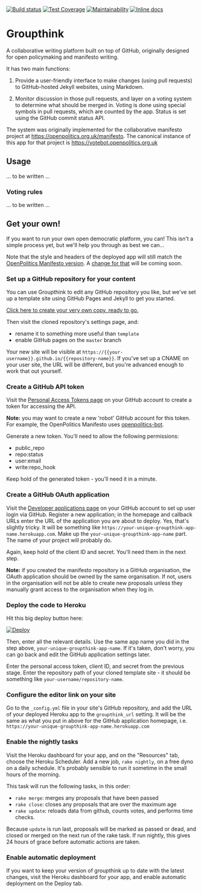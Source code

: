 [![Build status](https://github.com/openpolitics/groupthink/workflows/CI/badge.svg)](https://github.com/openpolitics/groupthink/actions) [![Test Coverage](https://api.codeclimate.com/v1/badges/9cccf0871769f93e2807/test_coverage)](https://codeclimate.com/github/openpolitics/groupthink/test_coverage) [![Maintainability](https://api.codeclimate.com/v1/badges/9cccf0871769f93e2807/maintainability)](https://codeclimate.com/github/openpolitics/groupthink/maintainability) [![Inline docs](http://inch-ci.org/github/openpolitics/groupthink.svg?branch=master)](http://inch-ci.org/github/openpolitics/groupthink)


# Groupthink

A collaborative writing platform built on top of GitHub, originally designed for open policymaking and manifesto writing.

It has two main functions:

1. Provide a user-friendly interface to make changes (using pull requests) to GitHub-hosted Jekyll websites, using Markdown.

1. Monitor discussion in those pull requests, and layer on a voting system to determine what should be merged in. Voting is done using special symbols in pull requests, which are counted by the app. Status is set using the GitHub commit status API.

The system was originally implemented for the collaborative manifesto project at https://openpolitics.org.uk/manifesto. The canonical instance of this app for that project is https://votebot.openpolitics.org.uk

## Usage

... to be written ...

### Voting rules

... to be written ...

## Get your own!

If you want to run your own open democratic platform, you can! This isn't a simple process yet, but we'll help you through as best we can...

Note that the style and headers of the deployed app will still match the [OpenPolitics Manifesto version](https://votebot.openpolitics.org.uk). A [change for that](https://github.com/openpolitics/groupthink/issues/42) will be coming soon.

### Set up a GitHub repository for your content

You can use Groupthink to edit any GitHub repository you like, but we've set up a template site using GitHub Pages and Jekyll to get you started.

[Click here to create your very own copy, ready to go.](https://github.com/openpolitics/template/fork)

Then visit the cloned repository's settings page, and:

* rename it to something more useful than `template`
* enable GitHub pages on the `master` branch

Your new site will be visible at `https://{{your-username}}.github.io/{{repository-name}}`. If you've set up a CNAME on your user site, the URL will be different, but you're advanced enough to work that out yourself.

### Create a GitHub API token

Visit the [Personal Access Tokens page](https://github.com/settings/tokens) on your GitHub account to create a token for accessing the API.

**Note:** you may want to create a new 'robot' GitHub account for this token. For example, the OpenPolitics Manifesto uses [openpolitics-bot](https://github.com/openpolitics-bot).

Generate a new token. You'll need to allow the following permissions:

* public_repo
* repo:status
* user:email
* write:repo_hook

Keep hold of the generated token - you'll need it in a minute.

### Create a GitHub OAuth application

Visit the [Developer applications page](https://github.com/settings/developers) on your GitHub account to set up user login via GitHub. Register a new application; in the homepage and callback URLs enter the URL of the application you are about to deploy. Yes, that's slightly tricky. It will be something like `https://your-unique-groupthink-app-name.herokuapp.com`. Make up the `your-unique-groupthink-app-name` part. The name of your project will probably do.

Again, keep hold of the client ID and secret. You'll need them in the next step.

**Note:** if you created the manifesto repository in a GitHub organisation, the OAuth application should be owned by the same organisation. If not, users in the organisation will not be able to create new proposals unless they manually grant access to the organisation when they log in.

### Deploy the code to Heroku

Hit this big deploy button here:

[![Deploy](https://www.herokucdn.com/deploy/button.svg)](https://heroku.com/deploy)

Then, enter all the relevant details. Use the same app name you did in the step above, `your-unique-groupthink-app-name`. If it's taken, don't worry, you can go back and edit the GitHub application settings later.

Enter the personal access token, client ID, and secret from the previous stage. Enter the repository path of your cloned template site - it should be something like `your-username/repository-name`.

### Configure the editor link on your site

Go to the `_config.yml` file in your site's GitHub repository, and add the URL of your deployed Heroku app to the `groupthink_url` setting. It will be the same as what you put in above for the GitHub application homepage, i.e. `https://your-unique-groupthink-app-name.herokuapp.com`

### Enable the nightly tasks

Visit the Heroku dashboard for your app, and on the "Resources" tab, choose the Heroku Scheduler. Add a new job, `rake nightly`, on a free dyno on a daily schedule. It's probably sensible to run it sometime in the small hours of the morning.

This task will run the following tasks, in this order:

 * `rake merge`: merges any proposals that have been passed
 * `rake close`: closes any proposals that are over the maximum age
 * `rake update`: reloads data from github, counts votes, and performs time checks.

Because `update` is run last, proposals will be marked as passed or dead, and closed or merged on the next run of the rake task. If run nightly, this gives 24 hours of grace before automatic actions are taken.

### Enable automatic deployment

If you want to keep your version of groupthink up to date with the latest changes, visit the Heroku dashboard for your app, and enable automatic deployment on the Deploy tab.
